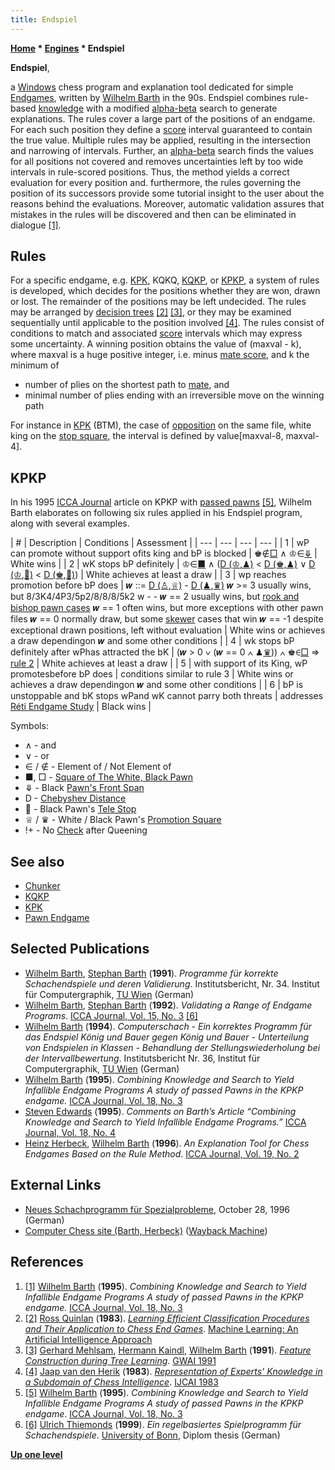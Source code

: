 ```yaml
---
title: Endspiel
---
```

**[Home](Home "Home") * [Engines](Engines "Engines") * Endspiel**

**Endspiel**,

a [Windows](Windows "Windows") chess program and explanation tool dedicated for simple [Endgames](Endgame "Endgame"), written by [Wilhelm Barth](Wilhelm_Barth "Wilhelm Barth") in the 90s.
Endspiel combines rule-based [knowledge](Knowledge "Knowledge") with a modified [alpha-beta](Alpha-Beta "Alpha-Beta") search to generate explanations.
The rules cover a large part of the positions of an endgame. For each such position they define a [score](Score "Score") interval guaranteed to contain the true value.
Multiple rules may be applied, resulting in the intersection and narrowing of intervals.
Further, an [alpha-beta](Alpha-Beta "Alpha-Beta") search finds the values for all positions not covered and removes uncertainties
left by too wide intervals in rule-scored positions. Thus, the method yields a correct evaluation for every position and.
furthermore, the rules governing the position of its successors provide some tutorial insight to the user about the reasons behind the evaluations.
Moreover, automatic validation assures that mistakes in the rules will be discovered and then can be eliminated in dialogue
<a id="cite-note-1" href="#cite-ref-1">[1]</a>.

## Rules

For a specific endgame, e.g. [KPK](KPK "KPK"), KQKQ, [KQKP](Queen_versus_Pawn "Queen versus Pawn"), or [KPKP](index.php?title=KPKP&action=edit&redlink=1 "KPKP (page does not exist)"),
a system of rules is developed, which decides for the positions whether they are won, drawn or lost. The remainder of the positions may be left undecided.
The rules may be arranged by [decision trees](https://en.wikipedia.org/wiki/Decision_tree) <a id="cite-note-2" href="#cite-ref-2">[2]</a> <a id="cite-note-3" href="#cite-ref-3">[3]</a>,
or they may be examined sequentially until applicable to the position involved <a id="cite-note-4" href="#cite-ref-4">[4]</a>.
The rules consist of conditions to match and associated [score](Score "Score") intervals which may express some uncertainty.
A winning position obtains the value of (maxval - k), where maxval is a huge positive integer, i.e. minus [mate score](Checkmate#MateScore "Checkmate"), and k the minimum of

- number of plies on the shortest path to [mate](Checkmate "Checkmate"), and
- minimal number of plies ending with an irreversible move on the winning path

For instance in [KPK](KPK "KPK") (BTM), the case of [opposition](Opposition "Opposition") on the same file, white king on the [stop square](Stop_Square "Stop Square"),
the interval is defined by value\[maxval-8, maxval-4\].

## KPKP

In his 1995 [ICCA Journal](ICGA_Journal#18_3 "ICGA Journal") article on KPKP with [passed pawns](Passed_Pawn "Passed Pawn") <a id="cite-note-5" href="#cite-ref-5">[5]</a>,
Wilhelm Barth elaborates on following six rules applied in his Endspiel program, along with several examples.

|  #
|  Description
|  Conditions
|  Assessment
|
| --- | --- | --- | --- |
|  1
|  wP can promote without support ofits king and bP is blocked
|  ♚∉[□](Rule_of_the_Square "Rule of the Square") ∧ ♔∈[⤋](Pawn_Spans "Pawn Spans") |  White wins
|
|  2
|  wK stops bP definitely
|  ♔∈[■](Rule_of_the_Square "Rule of the Square") ∧ ([D (♔,♟)](Distance "Distance") \< [D (♚,♟)](Distance "Distance") ∨ [D (♔](Distance "Distance"),[🛑)](Stop_Square#Tele "Stop Square") \< [D (♚](Distance "Distance"),[🛑)](Stop_Square#Tele "Stop Square"))
|  White achieves at least a draw
|
|  3
|  wp reaches promotion before bP does
|  𝒘 ::= [D (♙](Distance "Distance"),[♕)](Promotion_Square "Promotion Square") - [D (♟](Distance "Distance"),[♛)](Promotion_Square "Promotion Square")
𝒘 >= 3 usually wins, but 8/3K4/4P3/5p2/8/8/8/5k2 w - -
𝒘 == 2 usually wins, but [rook and bishop pawn cases](Queen_versus_Pawn "Queen versus Pawn")
𝒘 == 1 often wins, but more exceptions with other pawn files
𝒘 == 0 normally draw, but some [skewer](Skewer "Skewer") cases that win
𝒘 == -1 despite exceptional drawn positions, left without evaluation
|  White wins or achieves a draw dependingon 𝒘 and some other conditions
|
|  4
|  wk stops bP definitely after wPhas attracted the bK
|  (𝒘 > 0 ∨ (𝒘 == 0 ∧ ♟[♛](Promotion_Square "Promotion Square"))) ∧ ♚∈[□](Rule_of_the_Square "Rule of the Square") ⇒ [rule 2](#r2) |  White achieves at least a draw
|
|  5
|  with support of its King, wP promotesbefore bP does
|  conditions similar to rule 3
|  White wins or achieves a draw dependingon 𝒘 and some other conditions
|
|  6
|  bP is unstoppable and bK stops wPand wK cannot parry both threats
|  addresses [Réti Endgame Study](R%C3%A9ti_Endgame_Study "Réti Endgame Study") |  Black wins
|

Symbols:

- ∧ - and
- ∨ - or
- ∈ / ∉ - Element of / Not Element of
- ■, □ - [Square of The White, Black Pawn](Rule_of_the_Square "Rule of the Square")
- ⤋ - Black [Pawn's Front Span](Pawn_Spans "Pawn Spans")
- D - [Chebyshev Distance](Distance "Distance")
- 🛑 - Black Pawn's [Tele Stop](Stop_Square#Tele "Stop Square")
- ♕ / ♛ - White / Black Pawn's [Promotion Square](Promotion_Square "Promotion Square")
- !+ - No [Check](Check "Check") after Queening

## See also

- [Chunker](Chunker "Chunker")
- [KQKP](Queen_versus_Pawn "Queen versus Pawn")
- [KPK](KPK "KPK")
- [Pawn Endgame](Pawn_Endgame "Pawn Endgame")

## Selected Publications

- [Wilhelm Barth](Wilhelm_Barth "Wilhelm Barth"), [Stephan Barth](index.php?title=Stephan_Barth&action=edit&redlink=1 "Stephan Barth (page does not exist)") (**1991**). *Programme für korrekte Schachendspiele und deren Validierung*. Institutsbericht, Nr. 34. Institut für Computergraphik, [TU Wien](Vienna_University_of_Technology "Vienna University of Technology") (German)
- [Wilhelm Barth](Wilhelm_Barth "Wilhelm Barth"), [Stephan Barth](index.php?title=Stephan_Barth&action=edit&redlink=1 "Stephan Barth (page does not exist)") (**1992**). *Validating a Range of Endgame Programs*. [ICCA Journal, Vol. 15, No. 3](ICGA_Journal#15_3 "ICGA Journal") <a id="cite-note-6" href="#cite-ref-6">[6]</a>
- [Wilhelm Barth](Wilhelm_Barth "Wilhelm Barth") (**1994**). *Computerschach - Ein korrektes Programm für das Endspiel König und Bauer gegen König und Bauer - Unterteilung von Endspielen in Klassen - Behandlung der Stellungswiederholung bei der Intervallbewertung*. Institutsbericht Nr. 36, Institut für Computergraphik, [TU Wien](Vienna_University_of_Technology "Vienna University of Technology") (German)
- [Wilhelm Barth](Wilhelm_Barth "Wilhelm Barth") (**1995**). *Combining Knowledge and Search to Yield Infallible Endgame Programs A study of passed Pawns in the KPKP endgame.* [ICCA Journal, Vol. 18, No. 3](ICGA_Journal#18_3 "ICGA Journal")
- [Steven Edwards](Steven_Edwards "Steven Edwards") (**1995**). *Comments on Barth’s Article “Combining Knowledge and Search to Yield Infallible Endgame Programs.”* [ICCA Journal, Vol. 18, No. 4](ICGA_Journal#18_4 "ICGA Journal")
- [Heinz Herbeck](Heinz_Herbeck "Heinz Herbeck"), [Wilhelm Barth](Wilhelm_Barth "Wilhelm Barth") (**1996**). *An Explanation Tool for Chess Endgames Based on the Rule Method*. [ICCA Journal, Vol. 19, No. 2](ICGA_Journal#19_2 "ICGA Journal")

## External Links

- [Neues Schachprogramm für Spezialprobleme](https://idw-online.de/de/news4179), October 28, 1996 (German)
- [Computer Chess site (Barth, Herbeck)](https://web.archive.org/web/20130612090002/https://www.ads.tuwien.ac.at/research/Chess.html) ([Wayback Machine](https://en.wikipedia.org/wiki/Wayback_Machine))

## References

1. <a id="cite-ref-1" href="#cite-note-1">[1]</a> [Wilhelm Barth](Wilhelm_Barth "Wilhelm Barth") (**1995**). *Combining Knowledge and Search to Yield Infallible Endgame Programs A study of passed Pawns in the KPKP endgame.* [ICCA Journal, Vol. 18, No. 3](ICGA_Journal#18_3 "ICGA Journal")
1. <a id="cite-ref-2" href="#cite-note-2">[2]</a> [Ross Quinlan](Ross_Quinlan "Ross Quinlan") (**1983**). *[Learning Efficient Classification Procedures and Their Application to Chess End Games](https://link.springer.com/chapter/10.1007/978-3-662-12405-5_15)*. [Machine Learning: An Artificial Intelligence Approach](https://link.springer.com/book/10.1007%2F978-3-662-12405-5)
1. <a id="cite-ref-3" href="#cite-note-3">[3]</a> [Gerhard Mehlsam](Gerhard_Mehlsam "Gerhard Mehlsam"), [Hermann Kaindl](Hermann_Kaindl "Hermann Kaindl"), [Wilhelm Barth](Wilhelm_Barth "Wilhelm Barth") (**1991**). *[Feature Construction during Tree Learning](https://link.springer.com/chapter/10.1007/978-3-662-02711-0_6)*. [GWAI 1991](https://dblp.uni-trier.de/db/conf/ki/gwai91.html)
1. <a id="cite-ref-4" href="#cite-note-4">[4]</a> [Jaap van den Herik](Jaap_van_den_Herik "Jaap van den Herik") (**1983**). *[Representation of Experts' Knowledge in a Subdomain of Chess Intelligence](https://www.semanticscholar.org/paper/Representation-of-Experts'-Knowledge-in-a-Subdomain-Herik/5f29c029a69f2d69980da4b35402050203421ed4)*. [IJCAI 1983](Conferences#IJCAI1983 "Conferences")
1. <a id="cite-ref-5" href="#cite-note-5">[5]</a> [Wilhelm Barth](Wilhelm_Barth "Wilhelm Barth") (**1995**). *Combining Knowledge and Search to Yield Infallible Endgame Programs A study of passed Pawns in the KPKP endgame*. [ICCA Journal, Vol. 18, No. 3](ICGA_Journal#18_3 "ICGA Journal")
1. <a id="cite-ref-6" href="#cite-note-6">[6]</a> [Ulrich Thiemonds](Ulrich_Thiemonds "Ulrich Thiemonds") (**1999**). *Ein regelbasiertes Spielprogramm für Schachendspiele*. [University of Bonn](https://en.wikipedia.org/wiki/University_of_Bonn), Diplom thesis (German)

**[Up one level](Engines "Engines")**

